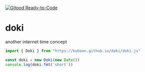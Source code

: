 [![Gitpod Ready-to-Code](https://img.shields.io/badge/Gitpod-Ready--to--Code-blue?logo=gitpod)](https://gitpod.io/#https://github.com/kuboon/doki)

# doki
another internet time concept

```js
import { Doki } from "https://kuboon.github.io/doki/doki.js"

const doki = new Doki(new Date())
console.log(doki.fmt('short'))
```
